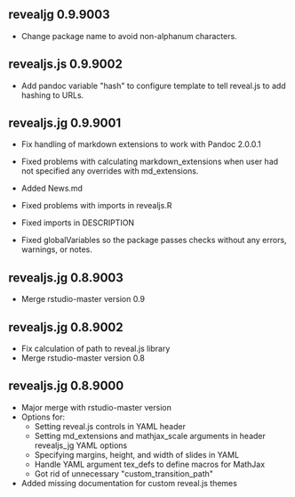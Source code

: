## revealjg 0.9.9003

* Change package name to avoid non-alphanum characters.

## revealjs.js 0.9.9002

* Add pandoc variable "hash" to configure template to tell reveal.js to add 
  hashing to URLs.

## revealjs.jg 0.9.9001

* Fix handling of markdown extensions to work with Pandoc 2.0.0.1

* Fixed problems with calculating markdown_extensions when user had not 
  specified any overrides with md_extensions.

* Added News.md

* Fixed problems with imports in revealjs.R
* Fixed imports in DESCRIPTION
* Fixed globalVariables so the package passes checks without any errors, 
  warnings, or notes.

## revealjs.jg 0.8.9003

* Merge rstudio-master version 0.9

## revealjs.jg 0.8.9002

* Fix calculation of path to reveal.js library
* Merge rstudio-master version 0.8


## revealjs.jg 0.8.9000

* Major merge with rstudio-master version
* Options for:
    * Setting reveal.js controls in YAML header
    * Setting md_extensions and mathjax_scale arguments in
      header revealjs_jg YAML options
    * Specifying margins, height, and width of slides in YAML
    * Handle YAML argument tex_defs to define macros for MathJax
    * Got rid of unnecessary "custom_transition_path"
* Added missing documentation for custom reveal.js themes